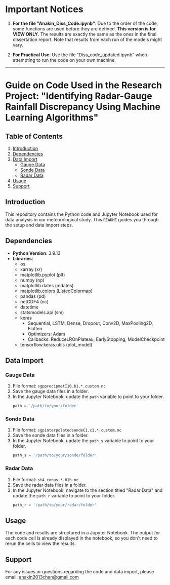 # Important Notices

1. **For the file "Anakin_Diss_Code.ipynb"**: Due to the order of the code, some functions are used before they are defined. **This version is for VIEW ONLY.** The results are exactly the same as the ones in the final dissertation report. Note that results from each run of the models might vary.

2. **For Practical Use**: Use the file "Diss_code_updated.ipynb" when attempting to run the code on your own machine.

---

# Guide on Code Used in the Research Project: "Identifying Radar-Gauge Rainfall Discrepancy Using Machine Learning Algorithms" 

## Table of Contents
1. [Introduction](#introduction)
2. [Dependencies](#dependencies)
3. [Data Import](#data-import)
    - [Gauge Data](#gauge-data)
    - [Sonde Data](#sonde-data)
    - [Radar Data](#radar-data)
4. [Usage](#usage)
5. [Support](#support)

## Introduction
This repository contains the Python code and Jupyter Notebook used for data analysis in our meteorological study. This `README` guides you through the setup and data import steps.

## Dependencies

- **Python Version**: 3.9.13
- **Libraries**:
    - os
    - xarray (xr)
    - matplotlib.pyplot (plt)
    - numpy (np)
    - matplotlib.dates (mdates)
    - matplotlib.colors (ListedColormap)
    - pandas (pd)
    - netCDF4 (nc)
    - datetime
    - statsmodels.api (sm)
    - keras
        - Sequential, LSTM, Dense, Dropout, Conv2D, MaxPooling2D, Flatten
        - Optimizers: Adam
        - Callbacks: ReduceLROnPlateau, EarlyStopping, ModelCheckpoint
    - tensorflow.keras.utils (plot_model)

## Data Import

### Gauge Data

1. File format: `sgpprecipmetI10.b1.*.custom.nc`
2. Save the gauge data files in a folder.
3. In the Jupyter Notebook, update the `path` variable to point to your folder.
    ```python
    path = '/path/to/your/folder'
    ```

### Sonde Data

1. File format: `sgpinterpolatedsondeC1.c1.*.custom.nc`
2. Save the sonde data files in a folder.
3. In the Jupyter Notebook, update the `path_s` variable to point to your folder.
    ```python
    path_s = '/path/to/your/sonde/folder'
    ```

### Radar Data

1. File format: `st4_conus.*.01h.nc`
2. Save the radar data files in a folder.
3. In the Jupyter Notebook, navigate to the section titled "Radar Data" and update the `path_r` variable to point to your folder.
    ```python
    path_r = '/path/to/your/radar/folder'
    ```

## Usage

The code and results are structured in a Jupyter Notebook. The output for each code cell is already displayed in the notebook, so you don't need to rerun the cells to view the results.

## Support

For any issues or questions regarding the code and data import, please email: [anakin2013chan@gmail.com](mailto:anakin2013chan@gmail.com)
